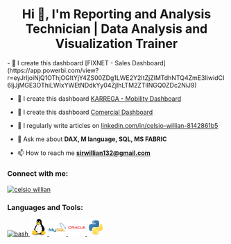 <h1 align="center">Hi 👋, I'm Reporting and Analysis Technician | Data Analysis and Visualization Trainer</h1>
- 🔭 I create this dashboard [FIXNET - Sales Dashboard](https://app.powerbi.com/view?r=eyJrIjoiNjQ1OThjOGItYjY4ZS00ZDg1LWE2Y2ItZjZlMTdhNTQ4ZmE3IiwidCI6IjJjMGE3OThiLWIxYWEtNDdkYy04ZjlhLTM2ZTllNGQ0ZDc2NiJ9)

- 🔭 I create this dashboard [KARREGA - Mobility Dashboard](https://app.powerbi.com/view?r=eyJrIjoiZWZjZmM0NjktNWJmZS00NmIzLTgzOGMtYjlkMWQyZWFjZTA2IiwidCI6IjJjMGE3OThiLWIxYWEtNDdkYy04ZjlhLTM2ZTllNGQ0ZDc2NiJ9)

- 🔭 I create this dashboard [Comercial Dashboard](https://app.powerbi.com/view?r=eyJrIjoiZGExZDIwNWMtZGMxZS00OGNjLThlZDgtYWQwZTgyZjRlYmNiIiwidCI6IjAwOWFmODMwLThmZTktNDE5Yi1hZTM2LTJmYTllYjc3MmM3MSIsImMiOjh9)

- 📝 I regularly write articles on [linkedin.com/in/celsio-willian-8142861b5](linkedin.com/in/celsio-willian-8142861b5)

- 💬 Ask me about **DAX, M language, SQL, MS FABRIC**

- 📫 How to reach me **sirwillian132@gmail.com**

<h3 align="left">Connect with me:</h3>
<p align="left">
<a href="https://linkedin.com/in/celsio willian" target="blank"><img align="center" src="https://raw.githubusercontent.com/rahuldkjain/github-profile-readme-generator/master/src/images/icons/Social/linked-in-alt.svg" alt="celsio willian" height="30" width="40" /></a>
</p>

<h3 align="left">Languages and Tools:</h3>
<p align="left"> <a href="https://www.gnu.org/software/bash/" target="_blank" rel="noreferrer"> <img src="https://www.vectorlogo.zone/logos/gnu_bash/gnu_bash-icon.svg" alt="bash" width="40" height="40"/> </a> <a href="https://www.linux.org/" target="_blank" rel="noreferrer"> <img src="https://raw.githubusercontent.com/devicons/devicon/master/icons/linux/linux-original.svg" alt="linux" width="40" height="40"/> </a> <a href="https://www.mysql.com/" target="_blank" rel="noreferrer"> <img src="https://raw.githubusercontent.com/devicons/devicon/master/icons/mysql/mysql-original-wordmark.svg" alt="mysql" width="40" height="40"/> </a> <a href="https://www.oracle.com/" target="_blank" rel="noreferrer"> <img src="https://raw.githubusercontent.com/devicons/devicon/master/icons/oracle/oracle-original.svg" alt="oracle" width="40" height="40"/> </a> <a href="https://www.python.org" target="_blank" rel="noreferrer"> <img src="https://raw.githubusercontent.com/devicons/devicon/master/icons/python/python-original.svg" alt="python" width="40" height="40"/> </a> </p>


<!---
- 👋 Hi, I’m @Celsius13
- 👀 I’m interested in ...
- 🌱 I’m currently learning ...
- 💞️ I’m looking to collaborate on ...
- 📫 How to reach me ...
- 😄 Pronouns: ...
- ⚡ Fun fact: ...


Celsius13/Celsius13 is a ✨ special ✨ repository because its `README.md` (this file) appears on your GitHub profile.
You can click the Preview link to take a look at your changes.
--->
